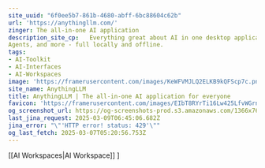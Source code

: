 ```yaml
---
site_uuid: "6f0ee5b7-861b-4680-abff-6bc88604c62b"
url: 'https://anythingllm.com/'
zinger: The all-in-one AI application
description_site_cp:   Everything great about AI in one desktop application. Chat with docs, use AI
Agents, and more - full locally and offline.
tags:
- AI-Toolkit
- AI-Interfaces
- AI-Workspaces
image: 'https://framerusercontent.com/images/KeWFVMJLQ2ELKB9kQFScp7c.png'
site_name: AnythingLLM
title: AnythingLLM | The all-in-one AI application for everyone
favicon: 'https://framerusercontent.com/images/EIbT8RYrTi16Lw425LfvWGrnqg.svg'
og_screenshot_url: https://og-screenshots-prod.s3.amazonaws.com/1366x768/80/false/b00a6b9616797dc425b1a4aa121f0c677b95e0b6fd16e0c5a440e8975e8757c2.jpeg
last_jina_request: 2025-03-09T06:45:06.682Z
jina_error: "\"'HTTP error! status: 429'\""
og_last_fetch: 2025-03-07T05:20:56.753Z
---
```

[[AI Workspaces|AI Workspace]]
]

